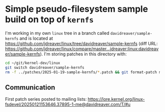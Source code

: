 # Simple pseudo-filesystem sample build on top of `kernfs`

I'm working in my own `linux` tree in a branch called `davidreaver/sample-kernfs` and is located at <https://github.com/jdreaver/linux/tree/davidreaver/sample-kernfs> (diff URL: <https://github.com/jdreaver/linux/compare/master...jdreaver:linux:davidreaver/sample-kernfs>). I'm storing patches in this directory with:

```sh
cd ~/git/kernel-dev/linux
git switch davidreaver/sample-kernfs
rm -f ../patches/2025-01-19-sample-kernfs/*.patch && git format-patch master...HEAD --base=origin/master -o ../patches/2025-01-19-sample-kernfs/ --cover-letter
```

## Communication

First patch series posted to mailing lists: <https://lore.kernel.org/linux-fsdevel/20250121153646.37895-1-me@davidreaver.com/T/#u>
